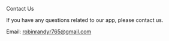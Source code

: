 Contact Us

If you have any questions related to our app, please contact us.

Email: robinrandyr765@gmail.com
